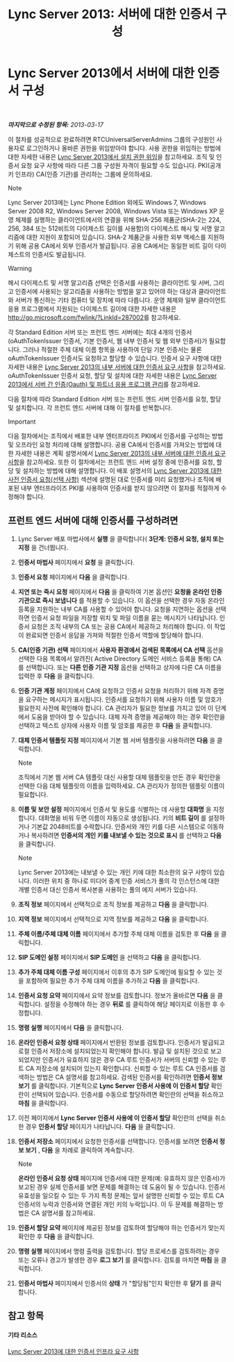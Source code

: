 ﻿---
title: 'Lync Server 2013: 서버에 대한 인증서 구성'
TOCTitle: 서버에 대한 인증서 구성
ms:assetid: e12e59b5-a146-4859-86ec-cabfc198c7b5
ms:mtpsurl: https://technet.microsoft.com/ko-kr/library/Gg398995(v=OCS.15)
ms:contentKeyID: 49305299
ms.date: 08/24/2015
mtps_version: v=OCS.15
ms.translationtype: HT
---

# Lync Server 2013에서 서버에 대한 인증서 구성

 

_**마지막으로 수정된 항목:** 2013-03-17_

이 절차를 성공적으로 완료하려면 RTCUniversalServerAdmins 그룹의 구성원인 사용자로 로그인하거나 올바른 권한을 위임받아야 합니다. 사용 권한을 위임하는 방법에 대한 자세한 내용은 [Lync Server 2013에서 설치 권한 위임](lync-server-2013-delegate-setup-permissions.md)을 참고하세요. 조직 및 인증서 요청 요구 사항에 따라 다른 그룹 구성원 자격이 필요할 수도 있습니다. PKI(공개 키 인프라) CA(인증 기관)를 관리하는 그룹에 문의하세요.


> [!NOTE]
> Lync Server 2013에는 Lync Phone Edition 외에도 Windows 7, Windows Server 2008 R2, Windows Server 2008, Windows Vista 또는 Windows XP 운영 체제를 실행하는 클라이언트에서의 연결을 위해 SHA-256 제품군(SHA-2는 224, 256, 384 또는 512비트의 다이제스트 길이를 사용함)의 다이제스트 해시 및 서명 알고리즘에 대한 지원이 포함되어 있습니다. SHA-2 제품군을 사용한 외부 액세스를 지원하기 위해 공용 CA에서 외부 인증서가 발급됩니다. 공용 CA에서는 동일한 비트 길이 다이제스트의 인증서도 발급됩니다.




> [!WARNING]
> 해시 다이제스트 및 서명 알고리즘 선택은 인증서를 사용하는 클라이언트 및 서버, 그리고 인증서에 사용되는 알고리즘을 사용하는 방법을 알고 있어야 하는 대상과 클라이언트와 서버가 통신하는 기타 컴퓨터 및 장치에 따라 다릅니다. 운영 체제와 일부 클라이언트 응용 프로그램에서 지원되는 다이제스트 길이에 대한 자세한 내용은 <A href="http://go.microsoft.com/fwlink/?linkid=287002">http://go.microsoft.com/fwlink/?LinkId=287002</A>를 참고하세요.



각 Standard Edition 서버 또는 프런트 엔드 서버에는 최대 4개의 인증서(oAuthTokenIssuer 인증서, 기본 인증서, 웹 내부 인증서 및 웹 외부 인증서)가 필요합니다. 그러나 적절한 주체 대체 이름 항목을 사용하여 단일 기본 인증서는 물론 oAuthTokenIssuer 인증서도 요청하고 할당할 수 있습니다. 인증서 요구 사항에 대한 자세한 내용은 [Lync Server 2013의 내부 서버에 대한 인증서 요구 사항](lync-server-2013-certificate-requirements-for-internal-servers.md)을 참고하세요. oAuthTokenIssuer 인증서 요청, 할당 및 설치에 대한 자세한 내용은 [Lync Server 2013에서 서버 간 인증(Oauth) 및 파트너 응용 프로그램 관리](lync-server-2013-managing-server-to-server-authentication-oauth-and-partner-applications.md)를 참고하세요.

다음 절차에 따라 Standard Edition 서버 또는 프런트 엔드 서버 인증서를 요청, 할당 및 설치합니다. 각 프런트 엔드 서버에 대해 이 절차를 반복합니다.


> [!IMPORTANT]
> 다음 절차에서는 조직에서 배포한 내부 엔터프라이즈 PKI에서 인증서를 구성하는 방법 및 오프라인 요청 처리에 대해 설명합니다. 공용 CA에서 인증서를 가져오는 방법에 대한 자세한 내용은 계획 설명서에서 <A href="lync-server-2013-certificate-requirements-for-internal-servers.md">Lync Server 2013의 내부 서버에 대한 인증서 요구 사항</A>을 참고하세요. 또한 이 절차에서는 프런트 엔드 서버 설정 중에 인증서를 요청, 할당 및 설치하는 방법에 대해 설명합니다. 이 배포 설명서의 <A href="lync-server-2013-request-certificates-in-advance-optional.md">Lync Server 2013에 대한 사전 인증서 요청(선택 사항)</A> 섹션에 설명된 대로 인증서를 미리 요청했거나 조직에 배포된 내부 엔터프라이즈 PKI를 사용하여 인증서를 받지 않으려면 이 절차를 적절하게 수정해야 합니다.



## 프런트 엔드 서버에 대해 인증서를 구성하려면

1.  Lync Server 배포 마법사에서 **실행** 을 클릭합니다( **3단계: 인증서 요청, 설치 또는 지정** 을 건너뜁니다.

2.  **인증서 마법사** 페이지에서 **요청** 을 클릭합니다.

3.  **인증서 요청** 페이지에서 **다음** 을 클릭합니다.

4.  **지연 또는 즉시 요청** 페이지에서 **다음** 을 클릭하여 기본 옵션인 **요청을 온라인 인증 기관으로 즉시 보냅니다** 를 적용할 수 있습니다. 이 옵션을 선택한 경우 자동 온라인 등록을 지원하는 내부 CA를 사용할 수 있어야 합니다. 요청을 지연하는 옵션을 선택하면 인증서 요청 파일을 저장할 위치 및 파일 이름을 묻는 메시지가 나타납니다. 인증서 요청은 조직 내부의 CA 또는 공용 CA에서 제공하고 처리해야 합니다. 이 작업이 완료되면 인증서 응답을 가져와 적절한 인증서 역할에 할당해야 합니다.

5.  **CA(인증 기관) 선택** 페이지에서 **사용자 환경에서 검색된 목록에서 CA 선택** 옵션을 선택한 다음 목록에서 알려진( Active Directory 도메인 서비스 등록을 통해) CA를 선택합니다. 또는 **다른 인증 기관 지정** 옵션을 선택하고 상자에 다른 CA 이름을 입력한 후 **다음** 을 클릭합니다.

6.  **인증 기관 계정** 페이지에서 CA에 요청하고 인증서 요청을 처리하기 위해 자격 증명을 요구하는 메시지가 표시됩니다. 인증서를 요청하기 위해 사용자 이름 및 암호가 필요한지 사전에 확인해야 합니다. CA 관리자가 필요한 정보를 가지고 있어 이 단계에서 도움을 받아야 할 수 있습니다. 대체 자격 증명을 제공해야 하는 경우 확인란을 선택하고 텍스트 상자에 사용자 이름 및 암호를 제공한 후 **다음** 을 클릭합니다.

7.  **대체 인증서 템플릿 지정** 페이지에서 기본 웹 서버 템플릿을 사용하려면 **다음** 을 클릭합니다.
    

    > [!NOTE]
    > 조직에서 기본 웹 서버 CA 템플릿 대신 사용할 대체 템플릿을 만든 경우 확인란을 선택한 다음 대체 템플릿의 이름을 입력하세요. CA 관리자가 정의한 템플릿 이름이 필요합니다.



8.  **이름 및 보안 설정** 페이지에서 인증서 및 용도를 식별하는 데 사용할 **대화명** 을 지정합니다. 대화명을 비워 두면 이름이 자동으로 생성됩니다. 키의 **비트 길이** 를 설정하거나 기본값 2048비트를 수락합니다. 인증서와 개인 키를 다른 시스템으로 이동하거나 복사하려면 **인증서의 개인 키를 내보낼 수 있는 것으로 표시** 를 선택하고 **다음** 을 클릭합니다.
    

    > [!NOTE]
    > Lync Server 2013에는 내보낼 수 있는 개인 키에 대한 최소한의 요구 사항이 있습니다. 이러한 위치 중 하나로 미디어 중계 인증 서비스가 풀의 각 인스턴스에 대한 개별 인증서 대신 인증서 복사본을 사용하는 풀의 에지 서버가 있습니다.



9.  **조직 정보** 페이지에서 선택적으로 조직 정보를 제공하고 **다음** 을 클릭합니다.

10. **지역 정보** 페이지에서 선택적으로 지역 정보를 제공하고 **다음** 을 클릭합니다.

11. **주체 이름/주체 대체 이름** 페이지에서 추가할 주체 대체 이름을 검토한 후 **다음** 을 클릭합니다.

12. **SIP 도메인 설정** 페이지에서 **SIP 도메인** 을 선택하고 **다음** 을 클릭합니다.

13. **추가 주체 대체 이름 구성** 페이지에서 이후의 추가 SIP 도메인에 필요할 수 있는 것을 포함하여 필요한 추가 주체 대체 이름을 추가하고 **다음** 을 클릭합니다.

14. **인증서 요청 요약** 페이지에서 요약 정보를 검토합니다. 정보가 올바르면 **다음** 을 클릭합니다. 설정을 수정해야 하는 경우 **뒤로** 를 클릭하여 해당 페이지로 이동한 후 수정합니다.

15. **명령 실행** 페이지에서 **다음** 을 클릭합니다.

16. **온라인 인증서 요청 상태** 페이지에서 반환된 정보를 검토합니다. 인증서가 발급되고 로컬 인증서 저장소에 설치되었는지 확인해야 합니다. 발급 및 설치된 것으로 보고되었지만 인증서가 유효하지 않은 경우 CA 루트 인증서가 서버의 신뢰할 수 있는 루트 CA 저장소에 설치되어 있는지 확인합니다. 신뢰할 수 있는 루트 CA 인증서를 검색하는 방법은 CA 설명서를 참고하세요. 검색된 인증서를 확인하려면 **인증서 정보 보기** 를 클릭합니다. 기본적으로 **Lync Server 인증서 사용에 이 인증서 할당** 확인란이 선택되어 있습니다. 인증서를 수동으로 할당하려면 확인란의 선택을 취소하고 **마침** 을 클릭합니다.

17. 이전 페이지에서 **Lync Server 인증서 사용에 이 인증서 할당** 확인란의 선택을 취소한 경우 **인증서 할당** 페이지가 나타납니다. **다음** 을 클릭합니다.

18. **인증서 저장소** 페이지에서 요청한 인증서를 선택합니다. 인증서를 보려면 **인증서 정보 보기** , **다음** 을 차례로 클릭하여 계속합니다.
    

    > [!NOTE]
    > <STRONG>온라인 인증서 요청 상태</STRONG> 페이지에 인증서에 대한 문제(예: 유효하지 않은 인증서)가 보고된 경우 실제 인증서를 보면 문제를 해결하는 데 도움이 될 수 있습니다. 인증서 유효성을 일으킬 수 있는 두 가지 특정 문제는 앞서 설명한 신뢰할 수 있는 루트 CA 인증서의 누락과 인증서와 연결된 개인 키의 누락입니다. 이 두 문제를 해결하는 방법은 CA 설명서를 참고하세요.



19. **인증서 할당 요약** 페이지에 제공된 정보를 검토하여 할당해야 하는 인증서가 맞는지 확인한 후 **다음** 을 클릭합니다.

20. **명령 실행** 페이지에서 명령 출력을 검토합니다. 할당 프로세스를 검토하려는 경우 또는 오류나 경고가 발생한 경우 **로그 보기** 를 클릭합니다. 검토를 마치면 **마침** 을 클릭합니다.

21. **인증서 마법사** 페이지에서 인증서의 **상태** 가 "할당됨"인지 확인한 후 **닫기** 를 클릭합니다.

## 참고 항목

#### 기타 리소스

[Lync Server 2013에 대한 인증서 인프라 요구 사항](lync-server-2013-certificate-infrastructure-requirements.md)


